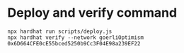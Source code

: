 # Deploy and verify command

```shell
npx hardhat run scripts/deploy.js 
npx hardhat verify --network goerliOptimism 0x6D664CFE0cE55bced5250b9Cc3F04E98a239EF22
```
